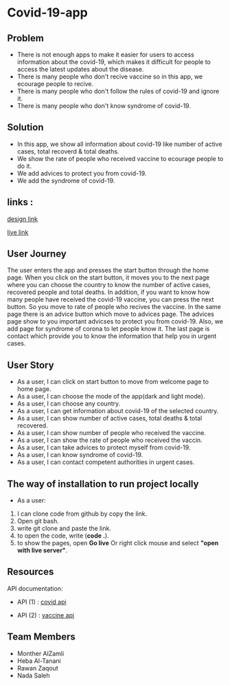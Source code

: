 # Covid-19-app


## Problem
* There is not enough apps to make it easier for users to access information about the covid-19, which makes it difficult for people to access the latest updates about the disease.
* There is many people who don't recive vaccine so in this app, we ecourage people to recive.
* There is many people who don't follow the rules of covid-19 and ignore it.
* There is many people who don't know syndrome of covid-19.


## Solution
* In this app, we show all information about covid-19 like number of active cases, total recoverd & total deaths.
* We show the rate of people who received vaccine to ecourage people to do  it.
* We add advices to protect you from covid-19.
* We add the syndrome of covid-19.

## links :
  [design link](https://www.figma.com/file/xGo4z5C2UQMyTqf2TKuDFK/Covid-19-Team4?node-id=0%3A1)

   [live link](https://gsg-fc03.github.io/Covid-19-app/)




## User Journey 
The user enters the app and presses the start button through the home page.
When you click on the start button, it moves you to the next page where you can choose the country to know the number of active cases, recovered people and total deaths.
In addition, if you want to know how many people have received the covid-19 vaccine, you can press the next button. So you move to rate of people who recives the vaccine. In the same page there is an advice button which move to advices page. The advices page show to you important advicses to protect you from covid-19.
Also, we add page for syndrome of corona to let people know it.
The last page is contact which provide you to know the information that help you in urgent cases.


## User Story
* As a user, I can click on start button to move  from welcome page to home page.
* As a user, I can choose the mode of the app(dark and light mode).
* As a user, I can choose any country.
* As a user, I can get information about covid-19 of the selected country.
* As a user, I can show number of active cases, total deaths & total recovered.
* As a user, I can show number of people who received the vaccine.
* As a user, I can show the rate of people who received the vaccin.
* As a user, I can take advices to protect myself from covid-19.
* As a user, I can know syndrome of covid-19.
* As a user, I can contact competent authorities in urgent cases.


## The way of installation to run project locally 
* As a user:
1. I can clone code from github by copy the link.
2. Open git bash.
3. write git clone and paste the link.
4. to open the code, write (**code .**).
5. to show the pages, open **Go live** Or right click mouse and select **"open with live server"**.

## Resources
API documentation:

* API (1) : [covid api](https://covid-api.mmediagroup.fr/v1/cases
)

* API (2) : [vaccine api](https://disease.sh/v3/covid-19/vaccine/coverage/countries?lastdays=1%E2%80%8F
)
## Team Members
* Monther AlZamli
* Heba Al-Tanani
* Rawan Zaqout
* Nada Saleh
